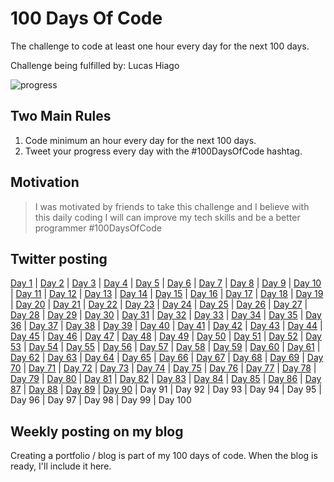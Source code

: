 # 100 Days Of Code

The challenge to code at least one hour every day for the next 100 days.

Challenge being fulfilled by: Lucas Hiago

![progress](https://progress-bar.dev/89/ "progress")

## Two Main Rules

1. Code minimum an hour every day for the next 100 days.
2. Tweet your progress every day with the #100DaysOfCode hashtag.

## Motivation

> I was motivated by friends to take this challenge and I believe with this daily coding I will can improve my tech skills and be a better programmer #100DaysOfCode

## Twitter posting

[Day 1](https://twitter.com/luchiago/status/1212555208624103425?s=20) | [Day 2](https://twitter.com/luchiago/status/1212868742906073089?s=20) | [Day 3](https://twitter.com/luchiago/status/1213269298325655552?s=20) | [Day 4](https://twitter.com/luchiago/status/1213648118857838599?s=20) | [Day 5](https://twitter.com/luchiago/status/1213946261843390465?s=20) | [Day 6](https://twitter.com/luchiago/status/1214321165336023041?s=20) | [Day 7](https://twitter.com/luchiago/status/1214727125204426752?s=20) | [Day 8](https://twitter.com/luchiago/status/1215050057344593920?s=20) | [Day 9](https://twitter.com/luchiago/status/1215461475688615938?s=20) | [Day 10](https://twitter.com/luchiago/status/1215799635207475201?s=20) | [Day 11](https://twitter.com/luchiago/status/1216206930752032768?s=20) | [Day 12](https://twitter.com/luchiago/status/1216529513263267841?s=20) | [Day 13](https://twitter.com/luchiago/status/1216918221464506369?s=20) | [Day 14](https://twitter.com/luchiago/status/1217279425265459200?s=20) | [Day 15](https://twitter.com/luchiago/status/1217641769258692608?s=20) | [Day 16](https://twitter.com/luchiago/status/1218004853168930818?s=20) | [Day 17](https://twitter.com/luchiago/status/1218353469259755522?s=20) | [Day 18](https://twitter.com/luchiago/status/1218705714958491653?s=20) | [Day 19](https://twitter.com/luchiago/status/1219104279082029056?s=20) | [Day 20](https://twitter.com/luchiago/status/1219448872994529284?s=20) | [Day 21](https://twitter.com/luchiago/status/1219813635138228226?s=20) | [Day 22](https://twitter.com/luchiago/status/1220165775018942469?s=20) | [Day 23](https://twitter.com/luchiago/status/1220518526743646214?s=20) | [Day 24](https://twitter.com/luchiago/status/1220817791927955459?s=20) | [Day 25](https://twitter.com/luchiago/status/1221097617452675075?s=20) | [Day 26](https://twitter.com/luchiago/status/1221611916600184832?s=20) | [Day 27](https://twitter.com/luchiago/status/1221992929029492736?s=20) | [Day 28](https://twitter.com/luchiago/status/1222346752155668482?s=20) | [Day 29](https://twitter.com/luchiago/status/1222713521047252992?s=20) | [Day 30](https://twitter.com/luchiago/status/1223069262740434950?s=20) | [Day 31](https://twitter.com/luchiago/status/1223427758908432387?s=20) | [Day 32](https://twitter.com/luchiago/status/1223795547406065664?s=20) | [Day 33](https://twitter.com/luchiago/status/1224131370194259968?s=20) | [Day 34](https://twitter.com/luchiago/status/1224523773535313920?s=20) | [Day 35](https://twitter.com/luchiago/status/1224882511148474375?s=20) | [Day 36](https://twitter.com/luchiago/status/1225242585519861761?s=20) | [Day 37](https://twitter.com/luchiago/status/1225608051425759232?s=20) | [Day 38](https://twitter.com/luchiago/status/1225929115603283973?s=20) | [Day 39](https://twitter.com/luchiago/status/1226607256252403715?s=20) | [Day 40](https://twitter.com/luchiago/status/1227050518893203457?s=20) | [Day 41](https://twitter.com/luchiago/status/1227405780837642243?s=20) | [Day 42](https://twitter.com/luchiago/status/1227763756777844736?s=20) | [Day 43](https://twitter.com/luchiago/status/1228125248492654595?s=20) | [Day 44](https://twitter.com/luchiago/status/1228423313346777089?s=20) | [Day 45](https://twitter.com/luchiago/status/1228850610310656001?s=20) | [Day 46](https://twitter.com/luchiago/status/1229597441328058368?s=20) | [Day 47](https://twitter.com/luchiago/status/1229953348171976704?s=20) | [Day 48](https://twitter.com/luchiago/status/1230232399629471750?s=20) | [Day 49](https://twitter.com/luchiago/status/1230678318376157184?s=20) | [Day 50](https://twitter.com/luchiago/status/1232860798810230787?s=20) | [Day 51](https://twitter.com/luchiago/status/1233221606811586560?s=20) | [Day 52](https://twitter.com/luchiago/status/1233591503508951041?s=20) | [Day 53](https://twitter.com/luchiago/status/1233938233110777859?s=20) | [Day 54](https://twitter.com/luchiago/status/1234303781145382913?s=20) | [Day 55](https://twitter.com/luchiago/status/1234658084716531712?s=20) | [Day 56](https://twitter.com/luchiago/status/1235013240532369410?s=20) | [Day 57](https://twitter.com/luchiago/status/1235396139685462016?s=20) | [Day 58](https://twitter.com/luchiago/status/1235742084398829573?s=20) | [Day 59](https://twitter.com/luchiago/status/1236102515889975296?s=20) | [Day 60](https://twitter.com/luchiago/status/1236474496225288192?s=20) | [Day 61](https://twitter.com/luchiago/status/1236838455000412160?s=20) | [Day 62](https://twitter.com/luchiago/status/1237562766270984192?s=20) | [Day 63](https://twitter.com/luchiago/status/1237563193376952325?s=20) | [Day 64](https://twitter.com/luchiago/status/1237930931224264707?s=20) | [Day 65](https://twitter.com/luchiago/status/1239009987487305728?s=20) | [Day 66](https://twitter.com/luchiago/status/1239010685733998593?s=20) | [Day 67](https://twitter.com/luchiago/status/1239011589749190657?s=20) | [Day 68](https://twitter.com/luchiago/status/1239377894314594304?s=20) | [Day 69](https://twitter.com/luchiago/status/1239891517491331072?s=20) | [Day 70](https://twitter.com/luchiago/status/1240109343061786624?s=20) | [Day 71](https://twitter.com/luchiago/status/1240472156011626497?s=20) | [Day 72](https://twitter.com/luchiago/status/1241190850324987909?s=20) | [Day 73](https://twitter.com/luchiago/status/1241191761743093761?s=20) | [Day 74](https://twitter.com/luchiago/status/1241525642153340928?s=20) | [Day 75](https://twitter.com/luchiago/status/1241826236126629897?s=20) | [Day 76](https://twitter.com/luchiago/status/1242624964714541058?s=20) | [Day 77](https://twitter.com/luchiago/status/1243014898839404550?s=20) | [Day 78](https://twitter.com/luchiago/status/1243359795303702529?s=20) | [Day 79](https://twitter.com/luchiago/status/1243725910114787329?s=20) | [Day 80](https://twitter.com/luchiago/status/1244452735983943683?s=20) | [Day 81](https://twitter.com/luchiago/status/1244452735983943683?s=20) | [Day 82](https://twitter.com/luchiago/status/1245178507635941376?s=20) | [Day 83](https://twitter.com/luchiago/status/1245178507635941376?s=20) | [Day 84](https://twitter.com/luchiago/status/1245532273811828743?s=20) | [Day 85](https://twitter.com/luchiago/status/1246215544157745152?s=20) | [Day 86](https://twitter.com/luchiago/status/1246215544157745152?s=20) | [Day 87](https://twitter.com/luchiago/status/1246577378509406208?s=20) | [Day 88](https://twitter.com/luchiago/status/1246967841758285826?s=20) | [Day 89](https://twitter.com/luchiago/status/1247343936810692609?s=20) | [Day 90](https://twitter.com/luchiago/status/1247644487473606656?s=20) | Day 91 | Day 92 | Day 93 | Day 94 | Day 95 | Day 96 | Day 97 | Day 98 | Day 99 | Day 100

## Weekly posting on my blog

Creating a portfolio / blog is part of my 100 days of code. When the blog is ready, I'll include it here.
